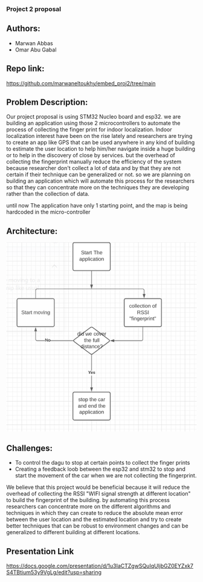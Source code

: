 ### Project 2 proposal

## Authors: 
- Marwan Abbas
- Omar Abu Gabal

## Repo link:
https://github.com/marwaneltoukhy/embed_proj2/tree/main
## Problem Description: 

Our project proposal is using STM32 Nucleo board and esp32. we are building an application using those 2 microcontrollers to automate the process of collecting the finger print for indoor localization. Indoor localization interest have been on the rise lately and researchers are trying to create an app like GPS that can be used anywhere in any kind of building to estimate the user location to help him/her navigate inside a huge building or to help in the discovery of close by services. but the overhead of collecting the fingerprint manually reduce the efficiency of the system because researcher don't collect a lot of data and by that they are not certain if their technique can be generalized or not. so we are planning on building an application which will automate this process for the researchers so that they can concentrate more on the techniques they are developing rather than the collection of data.

until now The application  have only 1 starting point, and the map is being hardcoded in the micro-controller 

## Architecture:

![](https://github.com/marwaneltoukhy/embed_proj2/blob/main/proto_desing_1.PNG)



## Challenges:

- To control the dagu to stop at certain points to collect the finger prints
- Creating a feedback loob between the esp32 and stm32 to stop and start the movement of the car when we are not collecting the fingerprint.

We believe that this project would be beneficial because it will reduce the overhead of collecting the RSSI "WIFI signal strength at different location" to build the fingerprint of the building. by automating this process researchers can concentrate more on the different algorithms and techniques in which they can create to reduce the absolute mean error between the user location and the estimated location and try to create better techniques that can be robust to environment changes and can be generalized to different building at different locations. 


## Presentation Link
https://docs.google.com/presentation/d/1u3IaCTZgwSQuIqUljbGZ0EYZxk7S4TBtium53y9VgLg/edit?usp=sharing
